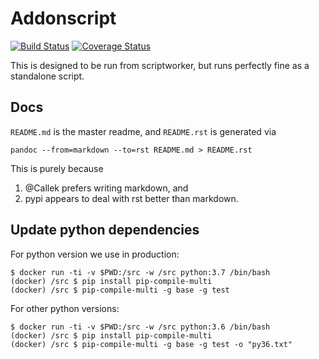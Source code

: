 Addonscript
==============

[![Build Status](https://travis-ci.org/mozilla-releng/addonscript.svg?branch=master)](https://travis-ci.org/mozilla-releng/addonscript) [![Coverage Status](https://coveralls.io/repos/github/mozilla-releng/addonscript/badge.svg?branch=master)](https://coveralls.io/github/mozilla-releng/addonscript?branch=master)

This is designed to be run from scriptworker, but runs perfectly fine as a standalone script.


Docs
----
`README.md` is the master readme, and `README.rst` is generated via

    pandoc --from=markdown --to=rst README.md > README.rst

This is purely because

1. @Callek prefers writing markdown, and
1. pypi appears to deal with rst better than markdown.


Update python dependencies
--------------------------

For python version we use in production:

    $ docker run -ti -v $PWD:/src -w /src python:3.7 /bin/bash
    (docker) /src $ pip install pip-compile-multi
    (docker) /src $ pip-compile-multi -g base -g test

For other python versions:

    $ docker run -ti -v $PWD:/src -w /src python:3.6 /bin/bash
    (docker) /src $ pip install pip-compile-multi
    (docker) /src $ pip-compile-multi -g base -g test -o "py36.txt"
